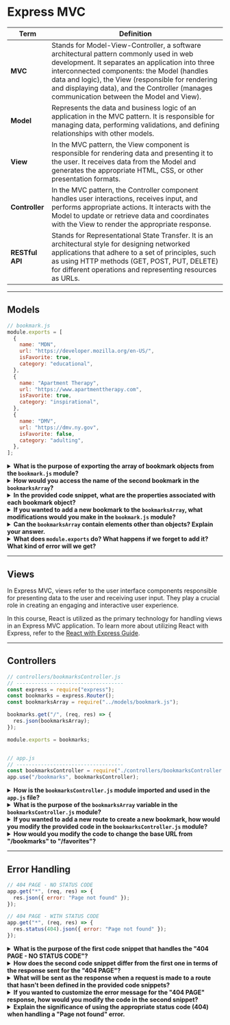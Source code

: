 # Express MVC

| Term | Definition |
| ---- | ---------- |
| __MVC__ | Stands for Model-View-Controller, a software architectural pattern commonly used in web development. It separates an application into three interconnected components: the Model (handles data and logic), the View (responsible for rendering and displaying data), and the Controller (manages communication between the Model and View). |
| __Model__ | Represents the data and business logic of an application in the MVC pattern. It is responsible for managing data, performing validations, and defining relationships with other models. |
| __View__ | In the MVC pattern, the View component is responsible for rendering data and presenting it to the user. It receives data from the Model and generates the appropriate HTML, CSS, or other presentation formats. |
| __Controller__ | In the MVC pattern, the Controller component handles user interactions, receives input, and performs appropriate actions. It interacts with the Model to update or retrieve data and coordinates with the View to render the appropriate response. |
| __RESTful API__ | Stands for Representational State Transfer. It is an architectural style for designing networked applications that adhere to a set of principles, such as using HTTP methods (GET, POST, PUT, DELETE) for different operations and representing resources as URLs.|

---

## Models

```js
// bookmark.js
module.exports = [
  {
    name: "MDN",
    url: "https://developer.mozilla.org/en-US/",
    isFavorite: true,
    category: "educational",
  },
  {
    name: "Apartment Therapy",
    url: "https://www.apartmenttherapy.com",
    isFavorite: true,
    category: "inspirational",
  },
  {
    name: "DMV",
    url: "https://dmv.ny.gov",
    isFavorite: false,
    category: "adulting",
  },
];
```

<details>
<summary><strong>What is the purpose of exporting the array of bookmark objects from the <code>bookmark.js</code> module?</strong></summary>

The purpose of exporting the array of bookmark objects is to make it accessible to other parts of the application. It allows other modules or files to import and use the `bookmarksArray` data.
</details>

<details>
<summary><strong>How would you access the name of the second bookmark in the <code>bookmarksArray</code>?</strong></summary>

To access the name of the second bookmark in the `bookmarksArray`, you can use `bookmarksArray[1].name`. Array indices start at 0, so the second bookmark can be accessed using index 1.
</details>

<details>
<summary><strong>In the provided code snippet, what are the properties associated with each bookmark object?</strong></summary>

The properties associated with each bookmark object are `name`, `url`, `isFavorite`, and `category`. These properties store information such as the name of the bookmark, its URL, whether it is marked as a favorite, and its category.
</details>

<details>
<summary><strong>If you wanted to add a new bookmark to the <code>bookmarksArray</code>, what modifications would you make in the <code>bookmark.js</code> module?</strong></summary>

To add a new bookmark to the `bookmarksArray`, you would modify the `bookmark.js` module by inserting a new object representing the bookmark at the desired position within the array. For example, you can use the `push()` method to add it at the end: `bookmarksArray.push({ name: "New Bookmark", url: "https://example.com", isFavorite: false, category: "uncategorized" })`.
</details>

<details>
<summary><strong>Can the <code>bookmarksArray</code> contain elements other than objects? Explain your answer.</strong></summary>

Yes, the `bookmarksArray` can contain elements other than objects. JavaScript arrays can hold any type of value, including primitive data types (such as strings, numbers, booleans) and even other arrays or objects. However, in the provided code snippet, the intention is to store bookmark objects within the array.
</details>

<details>
<summary><strong>What does <code>module.exports</code> do? What happens if we forget to add it? What kind of error will we get?</strong></summary>

`module.exports` is a special object in Node.js that allows us to export values from a module. It specifies the objects or functions that should be accessible to other modules when they require or import the current module.

If we forget to add `module.exports` in a module, when we try to import that module in another file using `require()`, we will receive an `undefined` value. This is because the module didn't export anything explicitly, so there is no value to import.

The specific error message we would see when trying to import a module without `module.exports` varies depending on the environment or tool being used. However, a common error message is `TypeError: Cannot read property 'something' of undefined`, where `'something'` refers to the specific property or method we are trying to access from the imported module.
</details>

---

## Views

In Express MVC, views refer to the user interface components responsible for presenting data to the user and receiving user input. They play a crucial role in creating an engaging and interactive user experience.

In this course, React is utilized as the primary technology for handling views in an Express MVC application. To learn more about utilizing React with Express, refer to the [React with Express Guide](./07-express-with-react.md).

---

## Controllers

```js
// controllers/bookmarksController.js
// -----------------------------------
const express = require("express");
const bookmarks = express.Router();
const bookmarksArray = require("../models/bookmark.js");

bookmarks.get("/", (req, res) => {
  res.json(bookmarksArray);
});

module.exports = bookmarks;


// app.js
// -----------------------------------
const bookmarksController = require("./controllers/bookmarksController.js");
app.use("/bookmarks", bookmarksController);
```

<details>
<summary><strong>How is the <code>bookmarksController.js</code> module imported and used in the <code>app.js</code> file?</strong></summary>

The `bookmarksController.js` module is imported in the `app.js` file using the `require()` function and assigned to the `bookmarksController` variable. It is then incorporated into the Express application using the `.use()` method.

The `.use()` method is a middleware function provided by Express that allows us to mount the `bookmarksController` module on a specific base URL path ("/bookmarks" in this case). It acts as a routing middleware, handling requests that match the specified base URL.

When a request is made to a URL that starts with "/bookmarks", Express will invoke the `bookmarksController` middleware, which is responsible for handling the request and generating the appropriate response.

By using the `.use()` method with the "/bookmarks" path and the `bookmarksController` module, we effectively delegate the handling of requests starting with "/bookmarks" to the `bookmarksController` module. This allows us to organize our code and separate concerns, keeping the route handling logic encapsulated in the `bookmarksController.js` file.
</details>

<details>
<summary><strong>What is the purpose of the <code>bookmarksArray</code> variable in the <code>bookmarksController.js</code> module?</strong></summary>

The `bookmarksArray` variable in the `bookmarksController.js` module is used to store an array of bookmark objects. It serves as the data source for the GET request to the "/bookmarks" route, where the array is sent as the response.
</details>

<details>
<summary><strong>If you wanted to add a new route to create a new bookmark, how would you modify the provided code in the <code>bookmarksController.js</code> module?</strong></summary>

To add a new route to create a new bookmark, you would need to define a new HTTP method handler on the `bookmarks` router. For example, to add a POST route, you can use the `.post()` method:

```js
bookmarks.post("/", (req, res) => {
  // Code to handle creating a new bookmark
});
```

You can then implement the logic to handle the creation of a new bookmark within the route handler function.
</details>

<details>
<summary><strong>How would you modify the code to change the base URL from "/bookmarks" to "/favorites"?</strong></summary>

To change the base URL from "/bookmarks" to "/favorites", you would modify the code in the `app.js` file where the `bookmarksController` module is incorporated into the Express application.

Currently, the `bookmarksController` middleware is mounted on the "/bookmarks" path using the `.use()` method:

```js
app.use("/bookmarks", bookmarksController);
```

To change it to "/favorites", you would update the code as follows:

```js
app.use("/favorites", bookmarksController);
```

This change will ensure that the `bookmarksController` middleware is now invoked for requests starting with "/favorites" instead of "/bookmarks". The routes defined in the `bookmarksController.js` module will now be accessible under the "/favorites" base URL.
</details>

---

## Error Handling

```js
// 404 PAGE - NO STATUS CODE
app.get("*", (req, res) => {
  res.json({ error: "Page not found" });
});

// 404 PAGE - WITH STATUS CODE
app.get("*", (req, res) => {
  res.status(404).json({ error: "Page not found" });
});
```

<details>
<summary><strong>What is the purpose of the first code snippet that handles the "404 PAGE - NO STATUS CODE"?</strong></summary>

The purpose of the first code snippet is to handle requests to routes that haven't been defined in the provided code snippets. When a request is made to a route that doesn't match any defined routes, the callback function `(req, res) => {...}` is executed. It sends a JSON response with an error message indicating that the page was not found.

```js
app.get("*", (req, res) => {
  res.json({ error: "Page not found" });
});
```

By using the `"*"` as the route pattern, this route acts as a catch-all for any undefined routes, ensuring that the error message is sent for any unrecognized URLs.

</details>

<details>
<summary><strong>How does the second code snippet differ from the first one in terms of the response sent for the "404 PAGE"?</strong></summary>

The second code snippet differs from the first one by including a status code in the response for the "404 PAGE". Instead of just sending a JSON response with an error message, it sets the HTTP status code to 404 using the `.status(404)` method before sending the JSON response.

```js
app.get("*", (req, res) => {
  res.status(404).json({ error: "Page not found" });
});
```

Setting the appropriate status code provides more specific information to the client's browser or API consumer about the nature of the error. In this case, it indicates that the requested page was not found (404 status code).

</details>

<details>
<summary><strong>What will be sent as the response when a request is made to a route that hasn't been defined in the provided code snippets?</strong></summary>

When a request is made to a route that hasn't been defined in the provided code snippets, the response will depend on which code snippet is being used:

- In the first code snippet, the response will be a JSON object with an error message: `{ error: "Page not found" }`. However, the response will not include an explicit HTTP status code.

- In the second code snippet, the response will be a JSON object with an error message: `{ error: "Page not found" }`, and the HTTP status code will be set to 404, indicating a "Page not found" error.

</details>

<details>
<summary><strong>If you wanted to customize the error message for the "404 PAGE" response, how would you modify the code in the second snippet?</strong></summary>

To customize the error message for the "404 PAGE" response in the second code snippet, you would modify the JSON object being sent in the response. Update the value of the `"error"` property to reflect the desired error message.

For example, to customize the error message to say "Custom message: Page not found", you can modify the code as follows:

```js
app.get("*", (req, res) => {
  res.status(404).json({ error: "Custom message: Page not found" });
});
```

By changing the value of the `"error"` property, you can customize the error message to suit your needs.

</details>

<details>
<summary><strong>Explain the significance of using the appropriate status code (404) when handling a "Page not found" error.</strong></summary>

Using the appropriate status code (404) when handling a "Page not found" error is significant for several reasons:

1. Clear indication: The 404 status code is a standard HTTP status code that signifies the requested resource (in this case, the page) could not be found. By setting this status code, the server clearly communicates to the client that the requested page is not available.

2. Browser behavior: When a browser receives a 404 status code, it knows that the requested page doesn't exist. The browser can handle this information appropriately by displaying an error page or taking alternative actions based on its configuration.

3. API consumers: When building APIs, using the 404 status code allows API consumers to distinguish between valid and invalid endpoints. It helps them understand that the requested resource is not available and provides a consistent approach for error handling.

Overall, using the appropriate status code, such as 404 for "Page not found" errors, improves the clarity and standardization of error responses, enabling better communication between the server and clients or API consumers.
</details>